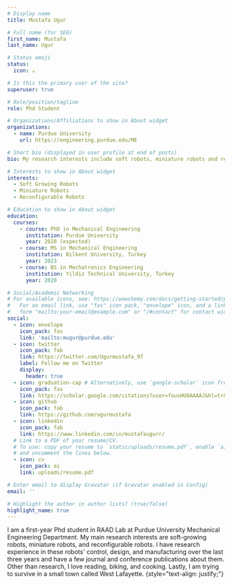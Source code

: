 ```yaml
---
# Display name
title: Mustafa Ugur

# Full name (for SEO)
first_name: Mustafa
last_name: Ugur

# Status emoji
status:
  icon: ☕️

# Is this the primary user of the site?
superuser: true

# Role/position/tagline
role: Phd Student 

# Organizations/Affiliations to show in About widget
organizations:
  - name: Purdue University
    url: https://engineering.purdue.edu/ME

# Short bio (displayed in user profile at end of posts)
bio: My research interests include soft robots, miniature robots and reconfigurable robots.

# Interests to show in About widget
interests:
  - Soft Growing Robots
  - Miniature Robots
  - Reconfigurable Robots

# Education to show in About widget
education:
  courses:
    - course: PhD in Mechanical Engineering
      institution: Purdue University
      year: 2028 (expected)
    - course: MS in Mechanical Engineering
      institution: Bilkent University, Turkey
      year: 2023
    - course: BS in Mechatronics Engineering
      institution: Yildiz Technical University, Turkey
      year: 2020

# Social/Academic Networking
# For available icons, see: https://wowchemy.com/docs/getting-started/page-builder/#icons
#   For an email link, use "fas" icon pack, "envelope" icon, and a link in the
#   form "mailto:your-email@example.com" or "/#contact" for contact widget.
social:
  - icon: envelope
    icon_pack: fas
    link: 'mailto:mugur@purdue.edu'
  - icon: twitter
    icon_pack: fab
    link: https://twitter.com/Ugurmustafa_97
    label: Follow me on Twitter
    display:
      header: true
  - icon: graduation-cap # Alternatively, use `google-scholar` icon from `ai` icon pack
    icon_pack: fas
    link: https://scholar.google.com/citations?user=fousHU8AAAAJ&hl=tr&oi=sra
  - icon: github
    icon_pack: fab
    link: https://github.com/ugurmustafa
  - icon: linkedin
    icon_pack: fab
    link: https://www.linkedin.com/in/mustafaugurr/
  # Link to a PDF of your resume/CV.
  # To use: copy your resume to `static/uploads/resume.pdf`, enable `ai` icons in `params.yaml`,
  # and uncomment the lines below.
  - icon: cv
    icon_pack: ai
    link: uploads/resume.pdf

# Enter email to display Gravatar (if Gravatar enabled in Config)
email: ''

# Highlight the author in author lists? (true/false)
highlight_name: true
---
```


I am a first-year Phd student in RAAD Lab at Purdue University Mechanical Engineering Department. My main research interests are soft-growing robots, miniature robots, and reconfigurable robots. I have research experience in these robots' control, design, and manufacturing over the last three years and have a few journal and conference publications about them. Other than research, I love reading, biking, and cooking. Lastly, I am trying to survive in a small town called West Lafayette.
{style="text-align: justify;"}
